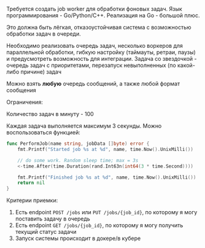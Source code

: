 Требуется создать job worker для обработки фоновых задач.
Язык программирования - Go/Python/C++. Реализация на Go - большой плюс.

Это должна быть лёгкая, отказоустойчивая система с возможностью обработки задач в очереди.

Необходимо реализовать очередь задач, несколько воркеров для параллельной обработки, гибкую настройку (таймауты, ретраи, паузы) и предусмотреть возможность для интеграции.
Задача со звездочкой - очередь задач с приоритетами, перезапуск невыполненных (по какой-либо причине) задач

Можно взять **любую** очередь сообщений, а также любой формат сообщения

Ограничения:

Количество задач в минуту - 100

Каждая задача выполняется максимум 3 секунды. Можно воспользоваться функцией:

```go
func PerformJob(name string, jobData []byte) error {
    fmt.Printf("Started job %s at %d", name, time.Now().UnixMilli())

    // do some work. Random sleep time; max = 3s
    <-time.After(time.Duration(rand.Int63n(int64(3 * time.Second))))

    fmt.Printf("Finished job %s at %d", name, time.Now().UnixMilli())
    return nil
}
```

Критерии приемки:

1) Есть endpoint `POST /jobs` или `PUT /jobs/{job_id}`, по которому я могу поставить задачу в очередь
2) Есть endpoint `GET /jobs/{job_id}`, по которому я могу получить текущий статус задачи
3) Запуск системы происходит в докере/в кубере